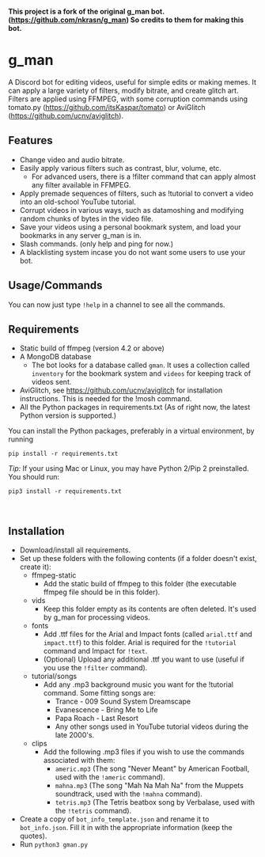 **This project is a fork of the original g_man bot. (https://github.com/nkrasn/g_man) So credits to them for making this bot.**

# g_man
A Discord bot for editing videos, useful for simple edits or making memes. It can apply a large variety of filters, modify bitrate, and create glitch art. <br>
Filters are applied using FFMPEG, with some corruption commands using tomato.py (https://github.com/itsKaspar/tomato) or AviGlitch (https://github.com/ucnv/aviglitch).

## Features
* Change video and audio bitrate.
* Easily apply various filters such as contrast, blur, volume, etc.
  * For advanced users, there is a !filter command that can apply almost any filter available in FFMPEG.
* Apply premade sequences of filters, such as !tutorial to convert a video into an old-school YouTube tutorial.
* Corrupt videos in various ways, such as datamoshing and modifying random chunks of bytes in the video file.
* Save your videos using a personal bookmark system, and load your bookmarks in any server g_man is in.
* Slash commands. (only help and ping for now.)
* A blacklisting system incase you do not want some users to use your bot.

## Usage/Commands
You can now just type `!help` in a channel to see all the commands.

## Requirements
* Static build of ffmpeg (version 4.2 or above)
* A MongoDB database
  * The bot looks for a database called `gman`. It uses a collection called `inventory` for the bookmark system and `videos` for keeping track of videos sent.
* AviGlitch, see https://github.com/ucnv/aviglitch for installation instructions. This is needed for the !mosh command.
* All the Python packages in requirements.txt (As of right now, the latest Python version is supported.)

You can install the Python packages, preferably in a virtual environment, by running
```
pip install -r requirements.txt
```

*Tip:* If your using Mac or Linux, you may have Python 2/Pip 2 preinstalled. You should run:
```
pip3 install -r requirements.txt
```
<br>

## Installation
* Download/install all requirements.
* Set up these folders with the following contents (if a folder doesn't exist, create it):
  * ffmpeg-static
    * Add the static build of ffmpeg to this folder (the executable ffmpeg file should be in this folder).
  * vids
    * Keep this folder empty as its contents are often deleted. It's used by g_man for processing videos.
  * fonts
    * Add .ttf files for the Arial and Impact fonts (called `arial.ttf` and `impact.ttf`) to this folder. Arial is required for the `!tutorial` command and Impact for `!text`.
    * (Optional) Upload any additional .ttf you want to use (useful if you use the `!filter` command).
  * tutorial/songs
    * Add any .mp3 background music you want for the !tutorial command. Some fitting songs are:
      * Trance - 009 Sound System Dreamscape
      * Evanescence - Bring Me to Life
      * Papa Roach - Last Resort
      * Any other songs used in YouTube tutorial videos during the late 2000's.
  * clips
    * Add the following .mp3 files if you wish to use the commands associated with them:
      * `americ.mp3` (The song "Never Meant" by American Football, used with the `!americ` command).
      * `mahna.mp3` (The song "Mah Na Mah Na" from the Muppets soundtrack, used with the `!mahna` command).
      * `tetris.mp3` (The Tetris beatbox song by Verbalase, used with the `!tetris` command).
* Create a copy of `bot_info_template.json` and rename it to `bot_info.json`. Fill it in with the appropriate information (keep the quotes).
* Run `python3 gman.py`
